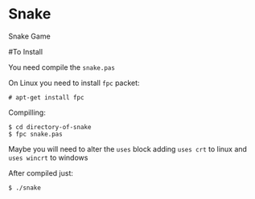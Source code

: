 Snake
=====

Snake Game


#To Install

You need compile the `snake.pas`

On Linux you need to install `fpc` packet:

	# apt-get install fpc

Compilling:

	$ cd directory-of-snake
	$ fpc snake.pas

Maybe you will need to alter the `uses` block adding `uses crt` to linux and `uses wincrt` to windows

After compiled just:

	$ ./snake





